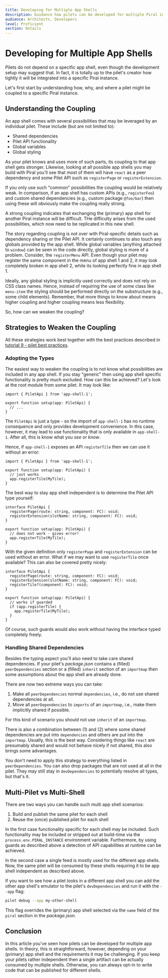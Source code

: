 ```yaml
---
title: Developing for Multiple App Shells
description: Guidance how pilets can be developed for multiple Piral instances.
audience: Architects, Developers
level: Proficient
section: Details
---
```


# Developing for Multiple App Shells

Pilets do not depend on a specific app shell, even though the development setup may suggest that. In fact, it is totally up to the pilet's creator how tightly it will be integrated into a specific Piral instance.

Let's first start by understanding how, why, and where a pilet might be coupled to a specific Piral instance.

## Understanding the Coupling

An app shell comes with several possibilities that may be leveraged by an individual pilet. These include (but are not limited to):

- Shared dependencies
- Pilet API functionality
- Global variables
- Global styling

As your pilet knows and uses more of such parts, its coupling to that app shell gets stronger. Likewise, looking at all possible app shells you may build with Piral you'll see that most of them will have `react` as a peer dependency and some Pilet API such as `registerPage` or `registerExtension`.

If you only use such "common" possibilities the coupling would be relatively weak. In comparison, if an app shell has custom APIs (e.g., `registerFoo`) and custom shared dependencies (e.g., custom package `@foo/bar`) then using these will obviously make the coupling really strong.

A strong coupling indicates that exchanging the (primary) app shell for another Piral instance will be difficult. THe difficulty arises from the used possibilities, which now need to be replicated in this new shell.

The story regarding coupling is not over with Piral-specific details such as dependency sharing or the Pilet API. It certainly continues to also touch any globals provided by the app shell. While global variables (anything attached to `window`) can be seen in the code directly, global styling is more of a problem. Consider, the `registerMenu` API. Even though your pilet may register the same component in the menu of app shell 1 and 2, it may look completely broken in app shell 2, while its looking perfectly fine in app shell 1.

Ideally, any global styling is implicitly used correctly and does not rely on CSS class names. Hence, instead of requiring the use of some class like `menu-item` the styling should be performed directly on the substructure (e.g., some child elements). Remember, that more things to know about means higher coupling and higher coupling means less flexibility.

So, how can we weaken the coupling?

## Strategies to Weaken the Coupling

All these strategies work best together with the best practices described in [tutorial 9 - pilet best practices](./09-pilet-best-practices.md).

### Adopting the Types

The easiest way to weaken the coupling is to not know what possibilities are included in any app shell. If you stay "generic" then using app shell specific functionality is pretty much excluded. How can this be achieved? Let's look at the root module from some pilet. It may look like:

```tsx
import { PiletApi } from 'app-shell-1';

export function setup(app: PiletApi) {
  // ...
}
```

The `PiletApi` is just a type - so the import of `app-shell-1` has no runtime consequence and only provides development convenience. In this case, however, it may lead to use functionality that is only available in `app-shell-1`. After all, this is know what you *see* or *know*.

Hence, if `app-shell-1` exposes an API `registerTile` then we can use it without an error:

```tsx
import { PiletApi } from 'app-shell-1';

export function setup(app: PiletApi) {
  // just works
  app.registerTile(MyTile);
}
```

The best way to stay app shell independent is to determine the Pilet API type yourself:

```tsx
interface PiletApi {
  registerPage(route: string, component: FC): void;
  registerExtension(slotName: string, component: FC): void;
}

export function setup(app: PiletApi) {
  // does not work - gives error!
  app.registerTile(MyTile);
}
```

With the given definition only `registerPage` and `registerExtension` can be used without an error. What if we may want to use `registerTile` once available? This can also be covered pretty nicely:

```tsx
interface PiletApi {
  registerPage(route: string, component: FC): void;
  registerExtension(slotName: string, component: FC): void;
  registerTile?(component: FC): void;
}

export function setup(app: PiletApi) {
  // works if guarded
  if (app.registerTile) {
    app.registerTile(MyTile);
  }
}
```

Of course, such guards would also work without having the interface typed completely freely.

### Handling Shared Dependencies

Besides the typing aspect you'll also need to take care shared dependencies. If your pilet's *package.json* contains a (filled) `peerDependencies` section or a (filled) `inherit` section of an `importmap` then some assumptions about the app shell are already done.

There are now two extreme ways you can take:

1. Make all `peerDependencies` normal `dependencies`, i.e., do not use shared dependencies at all.
2. Move all `peerDependencies` to `imports` of an `importmap`, i.e., make them implicitly shared if possible.

For this kind of scenario you should not use `inherit` of an `importmap`.

There is also a combination between (1) and (2) where some shared dependencies are put into `dependencies` and others are put into the `importmap`. Usually, this is the best way. Considering things like `react` are presumably shared and would not behave nicely if not shared, this also brings some advantages.

You don't need to apply this strategy to everything listed in `peerDependencies`. You can also drop packages that are not used at all in the pilet. They may still stay in `devDependencies` to potentially resolve all types, but that's it.

## Multi-Pilet vs Multi-Shell

There are two ways you can handle such multi app shell scenarios:

1. Build and publish the same pilet for each shell
2. Reuse the (once) published pilet for each shell

In the first case functionality specific for each shell may be included. Such functionality may be included or stripped out at build-time via the `process.env.PIRAL_INSTANCE` environment variable. Furthermore, by using guards as described above a detection of API capabilities at runtime can be achieved.

In the second case a single feed is mostly used for the different app shells. Now, the same pilet will be consumed by these shells requiring it to be app shell independent as described above.

If you want to see how a pilet looks in a different app shell you can add the other app shell's emulator to the pilet's `devDependencies` and run it with the `--app` flag:

```sh
pilet debug --app my-other-shell
```

This flag overrides the (primary) app shell selected via the `name` field of the `piral` section in the *package.json*.

## Conclusion

In this article you've seen how pilets can be developed for multiple app shells. In theory, this is straightforward, however, depending on your (primary) app shell and the requirements it may be challenging. If you keep your pilets rather independent then a single artifact can be actually consumed by multiple shells. Otherwise, you can always opt-in to write code that can be published for different shells.
